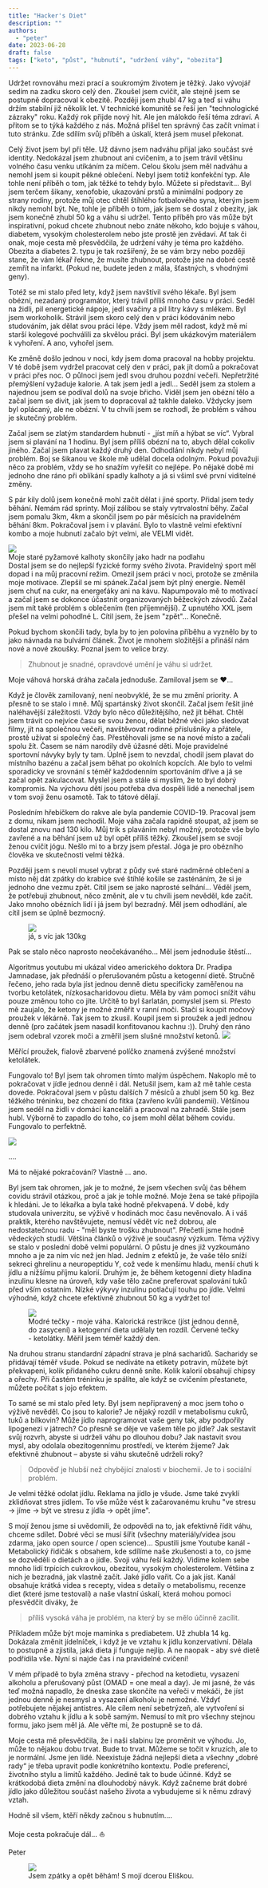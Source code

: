 ```yaml
---
title: "Hacker's Diet"
description: ""
authors:
  - "peter"
date: 2023-06-28
draft: false
tags: ["keto", "půst", "hubnutí", "udržení váhy", "obezita"]
---
```

Udržet rovnováhu mezi prací a soukromým životem je těžký. Jako vývojář sedím na zadku skoro celý den. Zkoušel jsem cvičit, ale stejně jsem se postupně dopracoval k obezitě. Později jsem zhubl 47 kg a teď si váhu držím stabilní již několik let. V technické komunitě se řeší jen "technologické zázraky" roku. Každý rok přijde nový hit. Ale jen málokdo řeší téma zdraví. A přitom se to týká každého z nás. Možná přišel ten správný čas začít vnímat i tuto stránku. Zde sdílím svůj příběh a úskalí, která jsem musel překonat.

Celý život jsem byl při těle. Už dávno jsem nadváhu přijal jako součást své identity. Nedokázal jsem zhubnout ani cvičením, a to jsem trávil většinu volného času venku utíkáním za míčem. Celou školu jsem měl nadváhu a nemohl jsem si koupit pěkné oblečení. Nebyl jsem totiž konfekční typ. Ale tohle není příběh o tom, jak těžké to tehdy bylo. Můžete si představit... Byl jsem terčem šikany, xenofobie, ukazování prstů a minimální podpory ze strany rodiny, protože můj otec chtěl štíhlého fotbalového syna, kterým jsem nikdy nemohl být. Ne, tohle je příběh o tom, jak jsem se dostal z obezity, jak jsem konečně zhubl 50 kg a váhu si udržel. Tento příběh pro vás může být inspirativní, pokud chcete zhubnout nebo znáte někoho, kdo bojuje s váhou, diabetem, vysokým cholesterolem nebo jste prostě jen zvědaví. Ať tak či onak, moje cesta mě přesvědčila, že udržení váhy je téma pro každého. Obezita a diabetes 2. typu je tak rozšířený, že se vám brzy nebo později stane, že vám lékař řekne, že musíte zhubnout, protože jste na dobré cestě zemřít na infarkt. (Pokud ne, budete jeden z mála, šťastných, s vhodnými geny).

Totéž se mi stalo před lety, když jsem navštívil svého lékaře. Byl jsem obézní, nezadaný programátor, který trávil příliš mnoho času v práci. Seděl na židli, pil energetické nápoje, jedl svačiny a pil litry kávy s mlékem. Byl jsem workoholik. Strávil jsem skoro celý den v práci kódováním nebo studováním, jak dělat svou práci lépe. Vždy jsem měl radost, když mě mí starší kolegové pochválili za skvělou práci. Byl jsem ukázkovým materiálem k vyhoření. A ano, vyhořel jsem.

Ke změně došlo jednou v noci, kdy jsem doma pracoval na hobby projektu. V té době jsem vydržel pracovat celý den v práci, pak jít domů a pokračovat v práci přes noc. O půlnoci jsem jedl svou druhou pozdní večeři. Nepřetržité přemýšlení vyžaduje kalorie. A tak jsem jedl a jedl... Seděl jsem za stolem a najednou jsem se podíval dolů na svoje břicho. Viděl jsem jen obézní tělo a začal jsem se divit, jak jsem to dopracoval až takhle daleko. Vždycky jsem byl oplácaný, ale ne obézní. V tu chvíli jsem se rozhodl, že problém s váhou je skutečný problém.

Začal jsem se zlatým standardem hubnutí - „jíst míň a hýbat se víc“. Vybral jsem si plavání na 1 hodinu. Byl jsem příliš obézní na to, abych dělal cokoliv jiného. Začal jsem plavat každý druhý den. Odhodlání nikdy nebyl můj problém. Boj se šikanou ve škole mě udělal docela odolným. Pokud považuji něco za problém, vždy se ho snažím vyřešit co nejlépe. Po nějaké době mi jednoho dne ráno při oblíkání spadly kalhoty a já si všiml své první viditelné změny.

S pár kily dolů jsem konečně mohl začít dělat i jiné sporty. Přidal jsem tedy běhání. Nemám rád sprinty. Mojí zálibou se staly vytrvalostní běhy. Začal jsem pomalu 3km, 4km a skončil jsem po pár měsících na pravidelném běhání 8km. Pokračoval jsem i v plavání. Bylo to vlastně velmi efektivní kombo a moje hubnutí začalo být velmi, ale VELMI vidět.
</figure>
  <img src="hubnutipohybem.jpg" >
  <figcaption>
    Moje staré pyžamové kalhoty skončily jako hadr na podlahu
  </figcaption>
</figure>
Dostal jsem se do nejlepší fyzické formy svého života. Pravidelný sport měl dopad i na můj pracovní režim. Omezil jsem práci v noci, protože se změnila moje motivace. Zlepšil se mi spánek.Začal jsem být plný energie. Neměl jsem chuť na cukr, na energeťáky ani na kávu. Napumpovalo mě to motivací a začal jsem se dokonce účastnit organizovaných běžeckých závodů. Začal jsem mít také problém s oblečením (ten příjemnější). Z upnutého XXL jsem přešel na velmi pohodlné L. Cítil jsem, že jsem "zpět"... Konečně.

Pokud bychom skončili tady, byla by to jen polovina příběhu a vyznělo by to jako návnada na bulvární článek. Život je mnohem složitější a přináší nám nové a nové zkoušky. Poznal jsem to velice brzy. 

> Zhubnout je snadné, opravdové umění je váhu si udržet.

Moje váhová horská dráha začala jednoduše. Zamiloval jsem se ❤...

Když je člověk zamilovaný, není neobvyklé, že se mu změní priority. A přesně to se stalo i mně. Můj spartánský život skončil. Začal jsem řešit jiné naléhavější záležitosti. Vždy bylo něco důležitějšího, než jít běhat. Chtěl jsem trávit co nejvíce času se svou ženou, dělat běžné věci jako sledovat filmy, jít na společnou večeři, navštěvovat rodinné příslušníky a přátele, prostě užívat si společný čas. Přestěhovali jsme se na nové místo a začali spolu žít. Časem se nám narodily dvě úžasné děti. Moje pravidelné sportovní návyky byly ty tam. Úplně jsem to nevzdal, chodil jsem plavat do místního bazénu a začal jsem běhat po okolních kopcích. Ale bylo to velmi sporadicky ve srovnání s téměř každodenním sportováním dříve a já se začal opět zakulacovat. Myslel jsem a stále si myslím, že to byl dobrý kompromis. Na výchovu dětí jsou potřeba dva dospělí lidé a nenechal jsem v tom svoji ženu osamotě. Tak to tátové dělají.

Posledním hřebíčkem do rakve ale byla pandemie COVID-19. Pracoval jsem z domu, nikam jsem nechodil. Moje váha začala rapidně stoupat, až jsem se dostal znovu nad 130 kilo. Můj trik s plaváním nebyl možný, protože vše bylo zavřené a na běhání jsem už byl opět příliš těžký. Zkoušel jsem se svojí ženou cvičit jógu. Nešlo mi to a brzy jsem přestal. Jóga je pro obézního člověka ve skutečnosti velmi těžká.

Později jsem s nevolí musel vybrat z půdy své staré nadměrné oblečení a místo něj dát zpátky do krabice své štíhlé košile  se zasténáním, že si je jednoho dne vezmu zpět. Cítil jsem se jako naprosté selhání... Věděl jsem, že potřebuji zhubnout, něco změnit, ale v tu chvíli jsem nevěděl, kde začít. Jako mnoho obézních lidí i já jsem byl bezradný. Měl jsem odhodlání, ale cítil jsem se úplně bezmocný.
<figure>
  <img src="me_obese.jpg" > 
  <figcaption>
    já, s víc jak 130kg
  </figcaption>
</figure>

Pak se stalo něco naprosto neočekávaného... Měl jsem jednoduše štěstí...

Algoritmus youtubu mi ukázal video amerického doktora Dr. Pradipa Jamnadase, jak přednáší o přerušovaném půstu a ketogenní dietě. Stručně řečeno, jeho rada byla jíst jednou denně dietu specificky zaměřenou na tvorbu ketolátek, nízkosacharidovou dietu. Měla by vám pomoci snížit váhu pouze změnou toho co jíte. Určitě to byl šarlatán, pomyslel jsem si. Přesto mě zaujalo, že ketony je možné změřit v ranní moči. Stačí si koupit močový proužek v lékárně. Tak jsem to zkusil. Koupil jsem si proužek a jedl jednou denně (pro začátek jsem nasadil konfitovanou kachnu :)). Druhý den ráno jsem odebral vzorek moči a změřil jsem slušné množství ketonů.
</igure>
  <img src="mereni.jpg" >
  <figcaption>
    Měřící proužek, fialově zbarvené políčko znamená zvýšené množství ketolátek.
  </figcaption>
</figure>

Fungovalo to! Byl jsem tak ohromen tímto malým úspěchem. Nakoplo mě to pokračovat v jídle jednou denně i dál. Netušil jsem, kam až mě tahle cesta dovede. Pokračoval jsem v půstu dalších 7 měsíců a zhubl jsem 50 kg. Bez těžkého tréninku, bez chození do fitka (zavřeno kvůli pandemii). Většinou jsem seděl na židli v domácí kanceláři a pracoval na zahradě. Stále jsem hubl. Výborně to zapadlo do toho, co jsem mohl dělat během covidu. Fungovalo to perfektně.

<img src="vazeni.jpg" >

....

Má to nějaké pokračování? Vlastně ... ano.

Byl jsem tak ohromen, jak je to možné, že jsem všechen svůj čas během covidu strávil otázkou, proč a jak je tohle možné. Moje žena se také připojila k hledáni. Je to lékařka a byla také hodně překvapená. V době, kdy studovala univerzitu, se výživě v hodinách moc času nevěnovalo. A i váš praktik, kterého navštěvujete, nemusí vědět víc než dobrou, ale nedostatečnou radu - "měl byste trošku zhubnout".  Přečetli jsme hodně vědeckých studií. Většina článků o výživě je současný výzkum. Téma výživy se stalo v poslední době velmi populární. O půstu je dnes již vyzkoumáno mnoho a je za ním víc než jen hlad. Jedním z efektů je, že vaše tělo sníží sekreci ghrelinu a neuropeptidu Y, což vede k menšímu hladu, menší chuti k jídlu a nižšímu příjmu kalorií. Druhým je, že během ketogenní diety hladina inzulinu klesne na úroveň, kdy vaše tělo začne preferovat spalování tuků před vším ostatním. Nízké výkyvy inzulinu potlačují touhu po jídle. Velmi výhodné, když chcete efektivně zhubnout 50 kg a vydržet to!

<figure>
  <img src="mereni_tabulka.png">
  <figcaption>
    Modré tečky - moje váha. Kalorická restrikce (jíst jednou denně, do zasycení) a ketogenní dieta udělaly ten rozdíl. Červené tečky - ketolátky. Měřil jsem téměř každý den.
  </figcaption>
</figure>

Na druhou stranu standardní západní strava je plná sacharidů. Sacharidy se přidávají téměř všude. Pokud se nedíváte na etikety potravin, můžete být překvapeni, kolik přidaného cukru denně sníte. Kolik kalorií obsahují chipsy a ořechy. Při častém tréninku je spálíte, ale když se cvičením přestanete, můžete počítat s jojo efektem. 

To samé se mi stalo před lety. Byl jsem nepřipravený a moc jsem toho o výživě nevěděl. Co jsou to kalorie? Je nějaký rozdíl v metabolismu cukrů, tuků a bílkovin? Může jídlo naprogramovat vaše geny tak, aby podpořily lipogenezi v játrech? Co přesně se děje ve vašem těle po jídle? Jak sestavit svůj rozvrh, abyste si udrželi váhu po dlouhou dobu? Jak nastavit svou mysl, aby odolala obezitogennímu prostředí, ve kterém žijeme? Jak efektivně zhubnout – abyste si váhu skutečně udrželi roky? 

> Odpověď je hlubší než chybějící znalosti v biochemii. Je to i sociální problém. 

Je velmi těžké odolat jídlu. Reklama na jídlo je všude. Jsme také zvyklí zklidňovat stres jídlem. To vše může vést k začarovanému kruhu "ve stresu -> jíme -> být ve stresu z jídla -> opět jíme".

S mojí ženou jsme si uvědomili, že odpovědi na to, jak efektivně řídit váhu, chceme sdílet. Dobré věci se musí šířit (všechny materiály/videa jsou zdarma, jako open source / open science)... Spustili jsme Youtube kanál - Metabolický řidičák s obsahem, kde sdílíme naše zkušenosti a to, co jsme se dozvěděli o dietách a o jídle. Svoji váhu řeší každý. Vidíme kolem sebe mnoho lidí trpících cukrovkou, obezitou, vysokým cholesterolem. Většina z nich je bezradná, jak vlastně začít. Jaké jídlo  vařit. Co a jak jíst. Kanál obsahuje krátká videa s recepty, videa s detaily o metabolismu, recenze diet (které jsme testovali) a naše vlastní úskalí, která mohou pomoci přesvědčit diváky, že 

> příliš vysoká váha je problém, na který by se mělo účinně zacílit.

Příkladem může být moje maminka s prediabetem. Už zhubla 14 kg. Dokázala změnit jídelníček, i když je ve vztahu k jídlu konzervativní. Dělala to postupně a zjistila, jaká dieta jí funguje nejlíp. A ne naopak - aby své dietě podřídila vše. Nyní si najde čas i na pravidelné cvičení!

V mém případě to byla změna stravy - přechod na ketodietu, vysazení alkoholu a přerušovaný půst (OMAD = one meal a day). Je mi jasné, že vás teď možná napadlo, že dneska zase skončíte na veřeči v mekáči, že jíst jednou denně je nesmysl a vysazení alkoholu je nemožné. Vždyť potřebujete nějakej antistres. Ale cílem není sebetrýzeň, ale vytvoření si dobrého vztahu k jídlu a k sobě samým. Nemusí to mít pro všechny stejnou formu, jako jsem měl já. Ale věřte mi, že postupně se to dá.

Moje cesta mě přesvědčila, že i naši slabinu lze proměnit ve výhodu. Jo, může to nějakou dobu trvat. Bude to trvat. Můžeme se točit v kruzích, ale to je normální. Jsme jen lidé. Neexistuje žádná nejlepší dieta a všechny „dobré rady“ je třeba upravit podle konkrétního kontextu. Podle preferencí, životního stylu a limitů každého. Jedině tak to bude účinné. Když se krátkodobá dieta změní na dlouhodobý návyk. Když začneme brát dobré jídlo jako důležitou součást našeho života a vybudujeme si k němu zdravý vztah.



Hodně sil všem, ktěří někdy začnou s hubnutím....

Moje cesta pokračuje dál... ⛵

Peter

<figure>
  <img src="bezim.jpg">
  <figcaption>
   Jsem zpátky a opět běhám! S mojí dcerou Eliškou.
  </figcaption>
</figure>